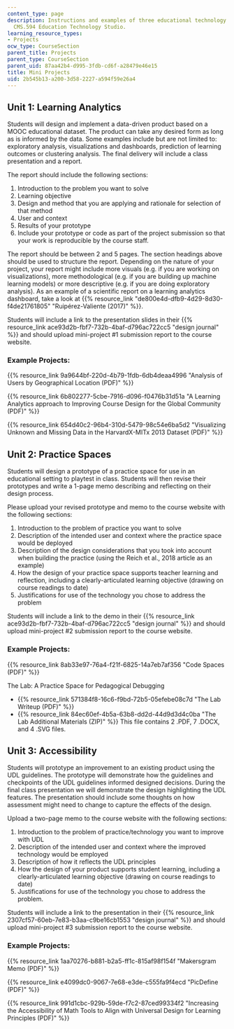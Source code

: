 ```yaml
---
content_type: page
description: Instructions and examples of three educational technology projects for
  CMS.594 Education Technology Studio.
learning_resource_types:
- Projects
ocw_type: CourseSection
parent_title: Projects
parent_type: CourseSection
parent_uid: 87aa42b4-d995-3fdb-cd6f-a28479e46e15
title: Mini Projects
uid: 2b545b13-a200-3d58-2227-a594f59e26a4
---
```


Unit 1: Learning Analytics
--------------------------

Students will design and implement a data-driven product based on a MOOC educational dataset. The product can take any desired form as long as is informed by the data. Some examples include but are not limited to: exploratory analysis, visualizations and dashboards, prediction of learning outcomes or clustering analysis. The final delivery will include a class presentation and a report.

The report should include the following sections:

1.  Introduction to the problem you want to solve
2.  Learning objective
3.  Design and method that you are applying and rationale for selection of that method
4.  User and context
5.  Results of your prototype
6.  Include your prototype or code as part of the project submission so that your work is reproducible by the course staff.

The report should be between 2 and 5 pages. The section headings above should be used to structure the report. Depending on the nature of your project, your report might include more visuals (e.g. if you are working on visualizations), more methodological (e.g. if you are building up machine learning models) or more descriptive (e.g. if you are doing exploratory analysis). As an example of a scientific report on a learning analytics dashboard, take a look at {{% resource_link "de800e4d-dfb9-4d29-8d30-f4de21761805" "Ruipérez-Valiente (2017)" %}}.

Students will include a link to the presentation slides in their {{% resource_link ace93d2b-fbf7-732b-4baf-d796ac722cc5 "design journal" %}} and should upload mini-project #1 submission report to the course website.

### Example Projects:

{{% resource_link 9a9644bf-220d-4b79-1fdb-6db4deaa4996 "Analysis of Users by Geographical Location (PDF)" %}}

{{% resource_link 6b802277-5cbe-7916-d096-f0476b31d51a "A Learning Analytics approach to Improving Course Design for the Global Community (PDF)" %}}

{{% resource_link 654d40c2-96b4-310d-5479-98c54e6ba5d2 "Visualizing Unknown and Missing Data in the HarvardX-MITx 2013 Dataset (PDF)" %}}

Unit 2: Practice Spaces
-----------------------

Students will design a prototype of a practice space for use in an educational setting to playtest in class. Students will then revise their prototypes and write a 1-page memo describing and reflecting on their design process.

Please upload your revised prototype and memo to the course website with the following sections:

1.  Introduction to the problem of practice you want to solve
2.  Description of the intended user and context where the practice space would be deployed
3.  Description of the design considerations that you took into account when building the practice (using the Reich et al., 2018 article as an example)
4.  How the design of your practice space supports teacher learning and reflection, including a clearly-articulated learning objective (drawing on course readings to date)
5.  Justifications for use of the technology you chose to address the problem

Students will include a link to the demo in their {{% resource_link ace93d2b-fbf7-732b-4baf-d796ac722cc5 "design journal" %}} and should upload mini-project #2 submission report to the course website.

### Example Projects:

{{% resource_link 8ab33e97-76a4-f21f-6825-14a7eb7af356 "Code Spaces (PDF)" %}}

The Lab: A Practice Space for Pedagogical Debugging

*   {{% resource_link 571384f8-16c6-f9bd-72b5-05efebe08c7d "The Lab Writeup (PDF)" %}}
*   {{% resource_link 84ec60ef-4b5a-63b8-dd2d-44d9d3d4c0ba "The Lab Additional Materials (ZIP)" %}} This file contains 2 .PDF, 7 .DOCX, and 4 .SVG files.

Unit 3: Accessibility
---------------------

Students will prototype an improvement to an existing product using the UDL guidelines. The prototype will demonstrate how the guidelines and checkpoints of the UDL guidelines informed designed decisions. During the final class presentation we will demonstrate the design highlighting the UDL features. The presentation should include some thoughts on how assessment might need to change to capture the effects of the design.

Upload a two-page memo to the course website with the following sections:

1.  Introduction to the problem of practice/technology you want to improve with UDL
2.  Description of the intended user and context where the improved technology would be employed
3.  Description of how it reflects the UDL principles
4.  How the design of your product supports student learning, including a clearly-articulated learning objective (drawing on course readings to date)
5.  Justifications for use of the technology you chose to address the problem. 

Students will include a link to the presentation in their {{% resource_link 2307cf57-60eb-7e83-b3aa-c9be16cb1553 "design journal" %}} and should upload mini-project #3 submission report to the course website.

### Example Projects:

{{% resource_link 1aa70276-b881-b2a5-ff1c-815af98f154f "Makersgram Memo (PDF)" %}}

{{% resource_link e4099dc0-9067-7e68-e3de-c555fa9f4ecd "PicDefine (PDF)" %}}

{{% resource_link 991d1cbc-929b-59de-f7c2-87ced99334f2 "Increasing the Accessibility of Math Tools to Align with Universal Design for Learning Principles (PDF)" %}}
